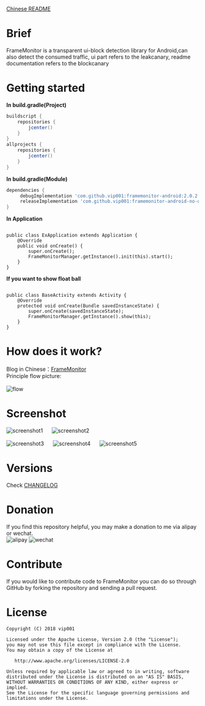 [Chinese README](https://github.com/vip001/framemonitor/blob/master/README_CN.md)

# Brief

FrameMonitor is a transparent ui-block detection library for Android,can also detect the consumed traffic, ui part refers to the leakcanary, readme documentation refers to the blockcanary

# Getting started

<strong>In  build.gradle(Project)</strong>
```gradle
buildscript {
    repositories {
        jcenter()
    }
}
allprojects {
    repositories {
        jcenter()
    }
}
```
<strong>In  build.gradle(Module)</strong>
```gradle
dependencies {
     debugImplementation 'com.github.vip001:framemonitor-android:2.0.2'
     releaseImplementation 'com.github.vip001:framemonitor-android-no-op:2.0.2'
}
```
<strong>In Application</strong>
<pre><code>
public class ExApplication extends Application {
    @Override
    public void onCreate() {
        super.onCreate();
        FrameMonitorManager.getInstance().init(this).start();
    }
}
</code></pre>
<strong>If you want to show float ball</strong>
<pre><code>
public class BaseActivity extends Activity {
    @Override
    protected void onCreate(Bundle savedInstanceState) {
        super.onCreate(savedInstanceState);
        FrameMonitorManager.getInstance().show(this);
    }
}
</code></pre>

# How does it work?

Blog in Chinese：[FrameMonitor](https://www.jianshu.com/p/9f200016d309)<br/>
Principle flow picture:<br/><br/>
![flow](https://github.com/vip001/framemonitor/blob/master/instruction/framemonitor_principle.png)

# Screenshot

![screenshot1](https://github.com/vip001/framemonitor/blob/master/instruction/Screenshot1.png)
&nbsp;&nbsp;&nbsp;&nbsp;
![screenshot2](https://github.com/vip001/framemonitor/blob/master/instruction/Screenshot2.png)
<br/><br/>
![screenshot3](https://github.com/vip001/framemonitor/blob/master/instruction/Screenshot3.png)
&nbsp;&nbsp;&nbsp;&nbsp;
![screenshot4](https://github.com/vip001/framemonitor/blob/master/instruction/Screenshot4.png)
&nbsp;&nbsp;&nbsp;&nbsp;
![screenshot5](https://github.com/vip001/framemonitor/blob/master/instruction/Screenshot5.png)

# Versions

Check [CHANGELOG](https://github.com/vip001/framemonitor/blob/master/CHANGELOG.md)

# Donation

If you find this repository helpful, you may make a donation to me via alipay or wechat.<br/>
![alipay](https://github.com/vip001/framemonitor/blob/master/instruction/alipay.png) 
![wechat](https://github.com/vip001/framemonitor/blob/master/instruction/weixin.png)

# Contribute

If you would like to contribute code to FrameMonitor you can do so through GitHub by forking the repository and sending a pull request.

# License

    Copyright (C) 2018 vip001

    Licensed under the Apache License, Version 2.0 (the "License");
    you may not use this file except in compliance with the License.
    You may obtain a copy of the License at

       http://www.apache.org/licenses/LICENSE-2.0

    Unless required by applicable law or agreed to in writing, software
    distributed under the License is distributed on an "AS IS" BASIS,
    WITHOUT WARRANTIES OR CONDITIONS OF ANY KIND, either express or implied.
    See the License for the specific language governing permissions and
    limitations under the License.